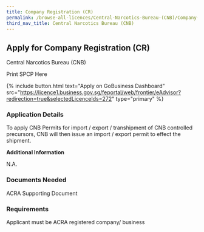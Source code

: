 ```yaml
---
title: Company Registration (CR)
permalink: /browse-all-licences/Central-Narcotics-Bureau-(CNB)/Company-Registration--CR-
third_nav_title: Central Narcotics Bureau (CNB)
---
```


## Apply for Company Registration (CR)

Central Narcotics Bureau (CNB)

Print SPCP Here


{% include button.html text="Apply on GoBusiness Dashboard" src="https://licence1.business.gov.sg/feportal/web/frontier/eAdvisor?redirection=true&selectedLicenceIds=272" type="primary" %}

### Application Details

<p>To apply CNB Permits for import / export / transhipment of CNB controlled precursors, CNB will then issue an import / export permit to effect the shipment.</p>

**Additional Information**

N.A.

### Documents Needed

ACRA Supporting Document

### Requirements

Applicant must be ACRA registered company/ business

